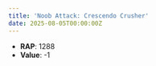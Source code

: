```yaml
---
title: 'Noob Attack: Crescendo Crusher'
date: 2025-08-05T00:00:00Z
---
```

- **RAP**: 1288
- **Value**: -1
